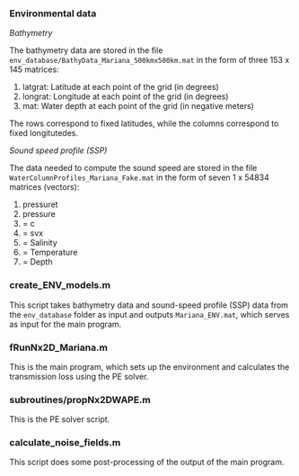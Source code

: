 ### Environmental data

*Bathymetry* 

The bathymetry data are stored in the file `env_database/BathyData_Mariana_500kmx500km.mat`
in the form of three 153 x 145 matrices:

  1. latgrat: Latitude at each point of the grid (in degrees)
  2. longrat: Longitude at each point of the grid (in degrees)
  3. mat: Water depth at each point of the grid (in negative meters)

The rows correspond to fixed latitudes, while the columns correspond 
to fixed longitutedes.

*Sound speed profile (SSP)*

The data needed to compute the sound speed are stored in the file `WaterColumnProfiles_Mariana_Fake.mat` 
in the form of seven 1 x 54834 matrices (vectors):

  1. pressuret
  2. pressure
  3. = c
  4. = svx
  5. = Salinity
  6. = Temperature
  7. = Depth


### create_ENV_models.m 

This script takes bathymetry data and sound-speed profile (SSP) data from 
the `env_database` folder as input and outputs `Mariana_ENV.mat`, which serves 
as input for the main program.


### fRunNx2D_Mariana.m 

This is the main program, which sets up the environment and calculates the 
transmission loss using the PE solver.


### subroutines/propNx2DWAPE.m

This is the PE solver script.


### calculate_noise_fields.m

This script does some post-processing of the output of the main program.
